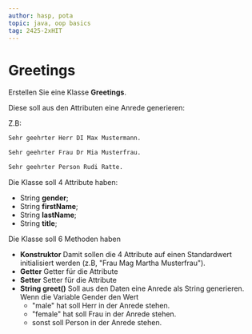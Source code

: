 ```yaml
---
author: hasp, pota
topic: java, oop basics
tag: 2425-2xHIT
---
```


# Greetings

Erstellen Sie eine Klasse **Greetings**.

Diese soll aus den Attributen eine Anrede generieren:

Z.B:

```txt
Sehr geehrter Herr DI Max Mustermann.
```
```txt
Sehr geehrter Frau Dr Mia Musterfrau.
```
```txt
Sehr geehrter Person Rudi Ratte.
```


Die Klasse soll 4 Attribute haben:

* String **gender**;
* String **firstName**;
* String **lastName**;
* String **title**;

Die Klasse soll 6 Methoden haben

* **Konstruktor** Damit sollen die 4 Attribute auf einen Standardwert initialisiert werden (z.B, "Frau Mag Martha Musterfrau").
* **Getter** Getter für die Attribute
* **Setter** Setter für die Attribute
* **String greet()** Soll aus den Daten eine Anrede als String generieren. Wenn die Variable Gender den Wert 
  * "male" hat soll Herr in der Anrede stehen.
  * "female" hat soll Frau in der Anrede stehen.
  * sonst soll Person in der Anrede stehen.
